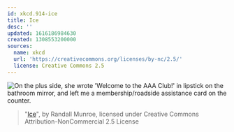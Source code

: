 ```yaml
---
id: xkcd.914-ice
title: Ice
desc: ''
updated: 1616186984630
created: 1308553200000
sources:
  name: xkcd
  url: 'https://creativecommons.org/licenses/by-nc/2.5/'
  license: Creative Commons 2.5
---
```

![On the plus side, she wrote 'Welcome to the AAA Club!' in lipstick on the bathroom mirror, and left me a membership/roadside assistance card on the counter.](https://imgs.xkcd.com/comics/ice.png)
> "[Ice](https://xkcd.com/914/)", by Randall Munroe, licensed under Creative Commons Attribution-NonCommercial 2.5 License
